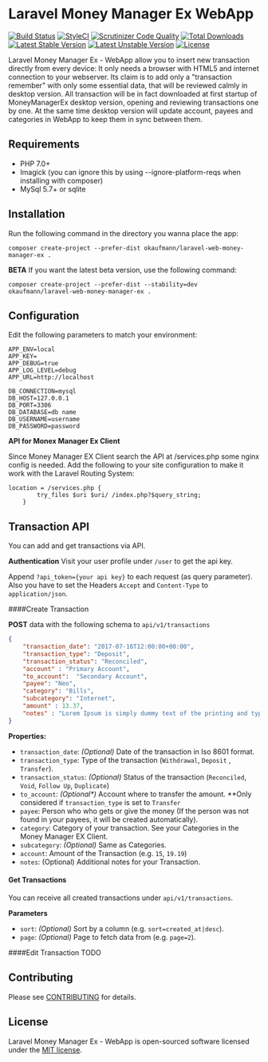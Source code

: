 # Laravel Money Manager Ex WebApp

[![Build Status](https://travis-ci.org/okaufmann/laravel-web-money-manager-ex.svg?branch=master)](https://travis-ci.org/okaufmann/laravel-web-money-manager-ex)
[![StyleCI](https://styleci.io/repos/70249420/shield?branch=master)](https://styleci.io/repos/70249420)
[![Scrutinizer Code Quality](https://scrutinizer-ci.com/g/okaufmann/laravel-web-money-manager-ex/badges/quality-score.png?b=master)](https://scrutinizer-ci.com/g/okaufmann/laravel-web-money-manager-ex/?branch=master)
[![Total Downloads](https://poser.pugx.org/okaufmann/laravel-web-money-manager-ex/d/total.svg)](https://packagist.org/okaufmann/laravel-web-money-manager-ex)
[![Latest Stable Version](https://poser.pugx.org/okaufmann/laravel-web-money-manager-ex/v/stable.svg)](https://packagist.org/packages/okaufmann/laravel-web-money-manager-ex)
[![Latest Unstable Version](https://poser.pugx.org/okaufmann/laravel-web-money-manager-ex/v/unstable.svg)](https://packagist.org/packages/okaufmann/laravel-web-money-manager-ex)
[![License](https://poser.pugx.org/okaufmann/laravel-web-money-manager-ex/license.svg)](https://packagist.org/packages/okaufmann/laravel-web-money-manager-ex)

Laravel Money Manager Ex - WebApp allow you to insert new transaction directly from every device: It only needs a browser with HTML5 and internet connection to your webserver.
Its claim is to add only a "transaction remember" with only some essential data, that will be reviewed calmly in desktop version.
All transaction will be in fact downloaded at first startup of MoneyManagerEx desktop version, opening and reviewing transactions one by one. At the same time desktop version will update account, payees and categories in WebApp to keep them in sync between them.

## Requirements
- PHP 7.0+
- Imagick (you can ignore this by using --ignore-platform-reqs when installing with composer)
- MySql 5.7+ or sqlite

## Installation

Run the following command in the directory you wanna place the app:

```commandline
composer create-project --prefer-dist okaufmann/laravel-web-money-manager-ex .
```

**BETA**
If you want the latest beta version, use the following command:

```commandline
composer create-project --prefer-dist --stability=dev okaufmann/laravel-web-money-manager-ex .
```

## Configuration

Edit the following parameters to match your environment:
```
APP_ENV=local
APP_KEY=
APP_DEBUG=true
APP_LOG_LEVEL=debug
APP_URL=http://localhost

DB_CONNECTION=mysql
DB_HOST=127.0.0.1
DB_PORT=3306
DB_DATABASE=db name
DB_USERNAME=username
DB_PASSWORD=password
```
**API for Monex Manager Ex Client**

Since Money Manager EX Client search the API at /services.php some nginx config is needed. Add the following to your site configuration to make it work with the Laravel Routing System:

```
location = /services.php {
        try_files $uri $uri/ /index.php?$query_string;
    }

```

## Transaction API

You can add and get transactions via API.

**Authentication**
Visit your user profile under `/user` to get the api key.

Append `?api_token={your api key}` to each request (as query parameter). Also you have to set the Headers `Accept` and `Content-Type` to `application/json`.

####Create Transaction
 
**POST** data with the following schema to `api/v1/transactions`
```json
{
    "transaction_date": "2017-07-16T12:00:00+00:00",
    "transaction_type": "Deposit",
    "transaction_status": "Reconciled",
    "account" : "Primary Account",
    "to_account":  "Secondary Account",
    "payee": "Neo",
    "category": "Bills",
    "subcategory": "Internet",
    "amount" : 13.37,
    "notes" : "Lorem Ipsum is simply dummy text of the printing and typesetting industry."
}
```

**Properties:**

- `transaction_date`: _(Optional)_ Date of the transaction in Iso 8601 format.
- `transaction_type`: Type of the transaction (`Withdrawal`, `Deposit` , `Transfer`).
- `transaction_status`: _(Optional)_ Status of the transaction (`Reconciled`, `Void`, `Follow Up`, `Duplicate`) 
- `to_account`: _(Optional*)_ Account where to transfer the amount. **Only considered if `transaction_type` is set to `Transfer`
- `payee`: Person who who gets or give the money (If the person was not found in your payees, it will be created automatically).
- `category`: Category of your transaction. See your Categories in the Money Manager EX Client. 
- `subcategory`: _(Optional)_ Same as Categories.
- `account`: Amount of the Transaction (e.g. `15`, `19.19`)
- `notes`: (Optional) Additional notes for your Transaction. 

#### Get Transactions

You can receive all created transactions under `api/v1/transactions`.

**Parameters**

- `sort`: _(Optional)_ Sort by a column (e.g. `sort=created_at|desc`).
- `page`: _(Optional)_ Page to fetch data from (e.g. `page=2`).

####Edit Transaction
TODO

## Contributing

Please see [CONTRIBUTING](CONTRIBUTING.md) for details.

## License

Laravel Money Manager Ex - WebApp is open-sourced software licensed under the [MIT license](http://opensource.org/licenses/MIT).
